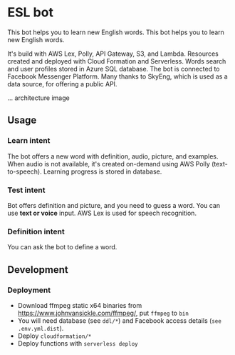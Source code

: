 # ESL bot

This bot helps you to learn new English words.
This bot helps you to learn new English words.

It's build with AWS Lex, Polly, API Gateway, S3, and Lambda.
Resources created and deployed with Cloud Formation and Serverless.
Words search and user profiles stored in Azure SQL database.
The bot is connected to Facebook Messenger Platform.
Many thanks to SkyEng, which is used as a data source, for offering a public API.

... architecture image


## Usage
 
### Learn intent

The bot offers a new word with definition, audio, picture, and examples.
When audio is not available, it's created on-demand using AWS Polly (text-to-speech).
Learning progress is stored in database.

### Test intent

Bot offers definition and picture, and you need to guess a word.
You can use **text or voice** input. AWS Lex is used for speech recognition.

### Definition intent
 
You can ask the bot to define a word.
 
## Development

### Deployment

 * Download ffmpeg static x64 binaries from https://www.johnvansickle.com/ffmpeg/, put `ffmpeg` to `bin`
 * You will need database (see `ddl/*`) and Facebook access details (`see .env.yml.dist`).
 * Deploy `cloudformation/*`
 * Deploy functions with `serverless deploy`
